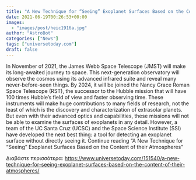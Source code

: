 ```yaml
---
title: "A New Technique for “Seeing” Exoplanet Surfaces Based on the Content of their Atmospheres"
date: 2021-06-19T00:26:53+00:00
images:
  - "images/post/heic1916a.jpg"
author: "AstroBot"
categories: ["News"]
tags: ["universetoday.com"]
draft: false
---
```


In November of 2021, the James Webb Space Telescope (JMST) will make its long-awaited journey to space. This next-generation observatory will observe the cosmos using its advanced infrared suite and reveal many never-before-seen things. By 2024, it will be joined the Nancy Grace Roman Space Telescope (RST), the successor to the Hubble mission that will have 100 times Hubble’s field of view and faster observing time. These instruments will make huge contributions to many fields of research, not the least of which is the discovery and characterization of extrasolar planets. But even with their advanced optics and capabilities, these missions will not be able to examine the surfaces of exoplanets in any detail. However, a team of the UC Santa Cruz (UCSC) and the Space Science Institute (SSI) have developed the next best thing: a tool for detecting an exoplanet surface without directly seeing it. Continue reading “A New Technique for “Seeing” Exoplanet Surfaces Based on the Content of their Atmospheres” 

Διαβάστε περισσότερα: https://www.universetoday.com/151540/a-new-technique-for-seeing-exoplanet-surfaces-based-on-the-content-of-their-atmospheres/
